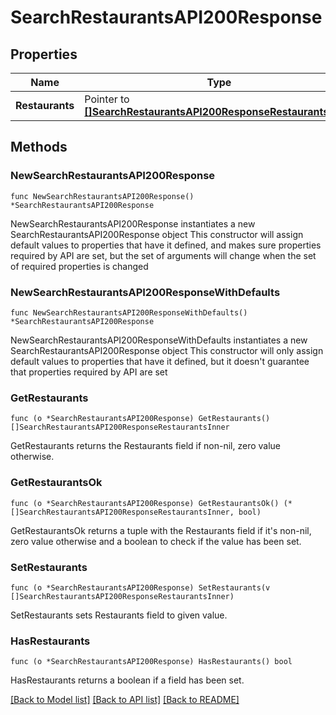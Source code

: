 # SearchRestaurantsAPI200Response

## Properties

Name | Type | Description | Notes
------------ | ------------- | ------------- | -------------
**Restaurants** | Pointer to [**[]SearchRestaurantsAPI200ResponseRestaurantsInner**](SearchRestaurantsAPI200ResponseRestaurantsInner.md) |  | [optional] 

## Methods

### NewSearchRestaurantsAPI200Response

`func NewSearchRestaurantsAPI200Response() *SearchRestaurantsAPI200Response`

NewSearchRestaurantsAPI200Response instantiates a new SearchRestaurantsAPI200Response object
This constructor will assign default values to properties that have it defined,
and makes sure properties required by API are set, but the set of arguments
will change when the set of required properties is changed

### NewSearchRestaurantsAPI200ResponseWithDefaults

`func NewSearchRestaurantsAPI200ResponseWithDefaults() *SearchRestaurantsAPI200Response`

NewSearchRestaurantsAPI200ResponseWithDefaults instantiates a new SearchRestaurantsAPI200Response object
This constructor will only assign default values to properties that have it defined,
but it doesn't guarantee that properties required by API are set

### GetRestaurants

`func (o *SearchRestaurantsAPI200Response) GetRestaurants() []SearchRestaurantsAPI200ResponseRestaurantsInner`

GetRestaurants returns the Restaurants field if non-nil, zero value otherwise.

### GetRestaurantsOk

`func (o *SearchRestaurantsAPI200Response) GetRestaurantsOk() (*[]SearchRestaurantsAPI200ResponseRestaurantsInner, bool)`

GetRestaurantsOk returns a tuple with the Restaurants field if it's non-nil, zero value otherwise
and a boolean to check if the value has been set.

### SetRestaurants

`func (o *SearchRestaurantsAPI200Response) SetRestaurants(v []SearchRestaurantsAPI200ResponseRestaurantsInner)`

SetRestaurants sets Restaurants field to given value.

### HasRestaurants

`func (o *SearchRestaurantsAPI200Response) HasRestaurants() bool`

HasRestaurants returns a boolean if a field has been set.


[[Back to Model list]](../README.md#documentation-for-models) [[Back to API list]](../README.md#documentation-for-api-endpoints) [[Back to README]](../README.md)


